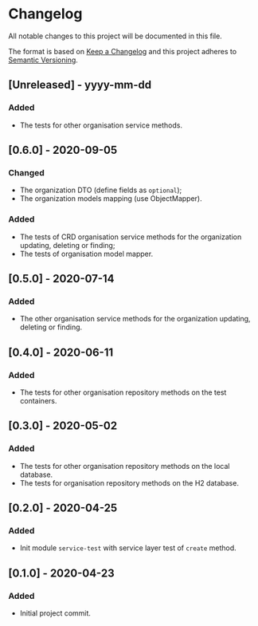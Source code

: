# Changelog

All notable changes to this project will be documented in this file.

The format is based on [Keep a Changelog](http://keepachangelog.com/) and this project adheres to [Semantic Versioning](http://semver.org/).

## [Unreleased] - yyyy-mm-dd

### Added

- The tests for other organisation service methods.

## [0.6.0] - 2020-09-05

### Changed

- The organization DTO (define fields as `optional`);
- The organization models mapping (use ObjectMapper).

### Added

- The tests of CRD organisation service methods for the organization updating, deleting or finding;
- The tests of organisation model mapper.

## [0.5.0] - 2020-07-14

### Added

- The other organisation service methods for the organization updating, deleting or finding.

## [0.4.0] - 2020-06-11

### Added

- The tests for other organisation repository methods on the test containers.

## [0.3.0] - 2020-05-02

### Added

- The tests for other organisation repository methods on the local database.
- The tests for organisation repository methods on the H2 database.

## [0.2.0] - 2020-04-25

### Added
- Init module `service-test` with service layer test of `create` method.

## [0.1.0] - 2020-04-23

### Added
- Initial project commit.